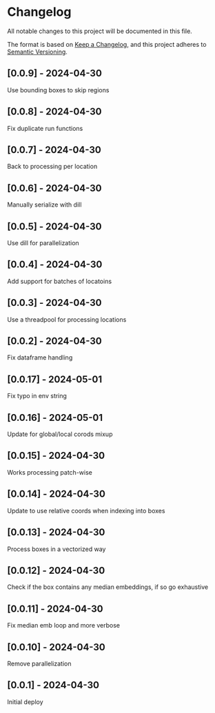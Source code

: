# Changelog
All notable changes to this project will be documented in this file.

The format is based on [Keep a Changelog](https://keepachangelog.com/en/1.0.0/),
and this project adheres to [Semantic Versioning](https://semver.org/spec/v2.0.0.html).

## [0.0.9] - 2024-04-30
Use bounding boxes to skip regions

## [0.0.8] - 2024-04-30
Fix duplicate run functions

## [0.0.7] - 2024-04-30
Back to processing per location

## [0.0.6] - 2024-04-30
Manually serialize with dill

## [0.0.5] - 2024-04-30
Use dill for parallelization

## [0.0.4] - 2024-04-30
Add support for batches of locatoins

## [0.0.3] - 2024-04-30
Use a threadpool for processing locations

## [0.0.2] - 2024-04-30
Fix dataframe handling

## [0.0.17] - 2024-05-01
Fix typo in env string

## [0.0.16] - 2024-05-01
Update for global/local corods mixup

## [0.0.15] - 2024-04-30
Works processing patch-wise

## [0.0.14] - 2024-04-30
Update to use relative coords when indexing into boxes

## [0.0.13] - 2024-04-30
Process boxes in a vectorized way

## [0.0.12] - 2024-04-30
Check if the box contains any median embeddings, if so go exhaustive

## [0.0.11] - 2024-04-30
Fix median emb loop and more verbose

## [0.0.10] - 2024-04-30
Remove parallelization

## [0.0.1] - 2024-04-30
Initial deploy
